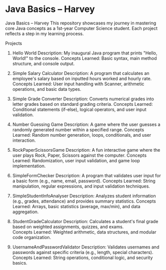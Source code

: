 # Java Basics – Harvey
Java Basics – Harvey
This repository showcases my journey in mastering core Java concepts as a 1st-year Computer Science student. Each project reflects a step in my learning process.

Projects
1. Hello World
Description: My inaugural Java program that prints "Hello, World!" to the console.
Concepts Learned: Basic syntax, main method structure, and console output.

2. Simple Salary Calculator
Description: A program that calculates an employee's salary based on inputted hours worked and hourly rate.
Concepts Learned: User input handling with Scanner, arithmetic operations, and basic data types.

3. Simple Grade Converter
Description: Converts numerical grades into letter grades based on standard grading criteria.
Concepts Learned: Conditional statements (if-else), logical operators, and user input validation.

4. Number Guessing Game
Description: A game where the user guesses a randomly generated number within a specified range.
Concepts Learned: Random number generation, loops, conditionals, and user interaction.

5. RockPaperScissorsGame
Description: A fun interactive game where the user plays Rock, Paper, Scissors against the computer.
Concepts Learned: Randomization, user input validation, and game loop implementation.

6. SimpleFormChecker
Description: A program that validates user input for a basic form (e.g., name, email, password).
Concepts Learned: String manipulation, regular expressions, and input validation techniques.

7. SimpleStudentInfoAnalyser
Description: Analyzes student information (e.g., grades, attendance) and provides summary statistics.
Concepts Learned: Arrays, basic statistics (average, max/min), and data aggregation.

8. StudentGradeCalculator
Description: Calculates a student's final grade based on weighted assignments, quizzes, and exams.\
Concepts Learned: Weighted arithmetic, data structures, and modular code organization.

9. UsernameAndPasswordValidator
Description: Validates usernames and passwords against specific criteria (e.g., length, special characters).
Concepts Learned: String operations, conditional logic, and security basics.
